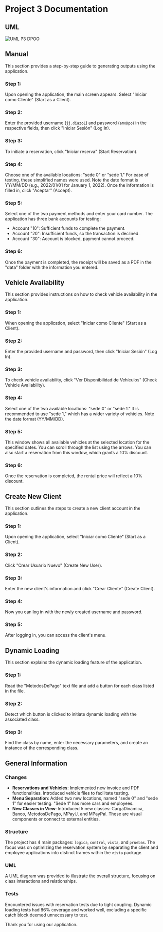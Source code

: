 # Project 3 Documentation

## UML
![UML P3 DPOO](https://github.com/Proyecto3-Dpoo-grupo11/Proyecto-3/assets/123647043/b75c8606-7553-4cba-ad42-01285c191440)

## Manual
This section provides a step-by-step guide to generating outputs using the application.

### Step 1:
Upon opening the application, the main screen appears. Select "Iniciar como Cliente" (Start as a Client).

### Step 2:
Enter the provided username (`jj.diazo1`) and password (`amoDpo`) in the respective fields, then click "Iniciar Sesión" (Log In).

### Step 3:
To initiate a reservation, click "Iniciar reserva" (Start Reservation).

### Step 4:
Choose one of the available locations: "sede 0" or "sede 1." For ease of testing, these simplified names were used. Note the date format is YY/MM/DD (e.g., 2022/01/01 for January 1, 2022). Once the information is filled in, click "Aceptar" (Accept).

### Step 5:
Select one of the two payment methods and enter your card number. The application has three bank accounts for testing:
- Account "10": Sufficient funds to complete the payment.
- Account "20": Insufficient funds, so the transaction is declined.
- Account "30": Account is blocked, payment cannot proceed.

### Step 6:
Once the payment is completed, the receipt will be saved as a PDF in the "data" folder with the information you entered.

## Vehicle Availability
This section provides instructions on how to check vehicle availability in the application.

### Step 1:
When opening the application, select "Iniciar como Cliente" (Start as a Client).

### Step 2:
Enter the provided username and password, then click "Iniciar Sesión" (Log In).

### Step 3:
To check vehicle availability, click "Ver Disponibilidad de Vehículos" (Check Vehicle Availability).

### Step 4:
Select one of the two available locations: "sede 0" or "sede 1." It is recommended to use "sede 1," which has a wider variety of vehicles. Note the date format (YY/MM/DD). 

### Step 5:
This window shows all available vehicles at the selected location for the specified dates. You can scroll through the list using the arrows. You can also start a reservation from this window, which grants a 10% discount.

### Step 6:
Once the reservation is completed, the rental price will reflect a 10% discount.

## Create New Client
This section outlines the steps to create a new client account in the application.

### Step 1:
Upon opening the application, select "Iniciar como Cliente" (Start as a Client).

### Step 2:
Click "Crear Usuario Nuevo" (Create New User).

### Step 3:
Enter the new client's information and click "Crear Cliente" (Create Client).

### Step 4:
Now you can log in with the newly created username and password.

### Step 5:
After logging in, you can access the client's menu.

## Dynamic Loading
This section explains the dynamic loading feature of the application.

### Step 1:
Read the "MetodosDePago" text file and add a button for each class listed in the file.

### Step 2:
Detect which button is clicked to initiate dynamic loading with the associated class.

### Step 3:
Find the class by name, enter the necessary parameters, and create an instance of the corresponding class.

## General Information

### Changes
- **Reservations and Vehicles**: Implemented new invoice and PDF functionalities. Introduced vehicle files to facilitate testing.
- **Menu Separation**: Added two new locations, named "sede 0" and "sede 1" for easier testing. "Sede 1" has more cars and employees.
- **New Classes in View**: Introduced 5 new classes: CargaDinamica, Banco, MetodosDePago, MPayU, and MPayPal. These are visual components or connect to external entities. 

### Structure
The project has 4 main packages: `logica`, `control`, `vista`, and `pruebas`. The focus was on optimizing the reservation system by separating the client and employee applications into distinct frames within the `vista` package.

### UML
A UML diagram was provided to illustrate the overall structure, focusing on class interactions and relationships.

### Tests
Encountered issues with reservation tests due to tight coupling. Dynamic loading tests had 86% coverage and worked well, excluding a specific catch block deemed unnecessary to test.

Thank you for using our application.
